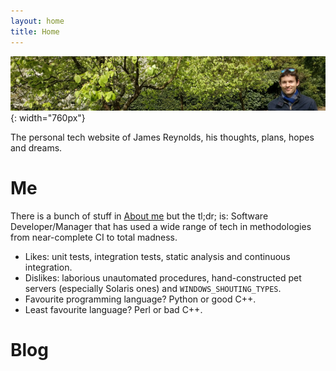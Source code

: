 ```yaml
---
layout: home
title: Home
---
```


![About](/assets/about.png){: width="760px"}

The personal tech website of James Reynolds, his thoughts, plans, hopes and dreams.

# Me

There is a bunch of stuff in [About me](/about/) but the tl;dr; is: Software Developer/Manager that has used a wide range of tech in methodologies from near-complete CI to total madness.

* Likes: unit tests, integration tests, static analysis and continuous integration.
* Dislikes: laborious unautomated procedures, hand-constructed pet servers (especially Solaris ones) and `WINDOWS_SHOUTING_TYPES`.
* Favourite programming language? Python or good C++.
* Least favourite language? Perl or bad C++.


# Blog
